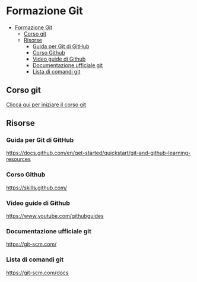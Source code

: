 # Formazione Git

<!-- TOC -->
* [Formazione Git](#formazione-git)
  * [Corso git](#corso-git)
  * [Risorse](#risorse)
    * [Guida per Git di GitHub](#guida-per-git-di-github)
    * [Corso Github](#corso-github)
    * [Video guide di Github](#video-guide-di-github)
    * [Documentazione ufficiale git](#documentazione-ufficiale-git)
    * [Lista di comandi git](#lista-di-comandi-git)
<!-- TOC -->

## Corso git

[Clicca qui per iniziare il corso git](git-course.md)

## Risorse

### Guida per Git di GitHub

https://docs.github.com/en/get-started/quickstart/git-and-github-learning-resources

### Corso Github

https://skills.github.com/

### Video guide di Github

https://www.youtube.com/githubguides

### Documentazione ufficiale git

https://git-scm.com/

### Lista di comandi git

https://git-scm.com/docs
